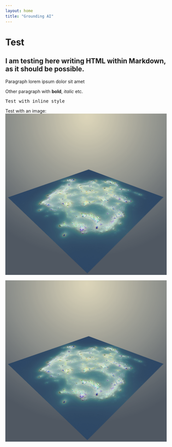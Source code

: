 ```yaml
---
layout: home
title: "Grounding AI"
---
```


# Test

<div>
  <h2>I am testing here writing HTML within Markdown, as it should be possible.</h2>
  <p>Paragraph lorem ipsum dolor sit amet</p>
  <p>Other paragraph with <strong>bold</strong>, <em>italic</em> etc.</p>
  <p style="font-family:Monospace">Test with inline style</p>
  <p>Test with an image: <img src="/assets/images/logo.png"></p>
</div>



<div class="fullscreen-image">
    <img src="/assets/images/logo.png" alt="Full Screen Image">
</div>



